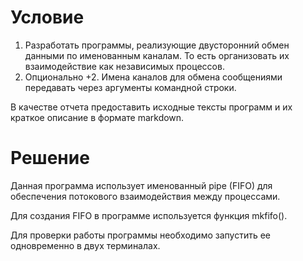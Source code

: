 # Условие
1. Разработать программы, реализующие двусторонний обмен данными по именованным каналам. То есть организовать их взаимодействие как независимых процессов.
2. Опционально +2. Имена каналов для обмена сообщениями передавать через аргументы командной строки.

В качестве отчета предоставить исходные тексты программ и их краткое описание в формате markdown.
# Решение
Данная программа использует именованный pipe (FIFO) для обеспечения потокового взаимодействия между процессами.

Для создания FIFO в программе используется функция mkfifo(). 

Для проверки работы программы необходимо запустить ее одновременно в двух терминалах.